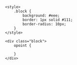 <html>
	
<head>
	
	<style>
		.block {
			background: #eee;
			border: 1px solid #111;
			border-radius: 10px;
		}
	</style>

</head>

<body>
	
	<div class="block">
		opoint {
			
		}
	</div>

</body>


</html>